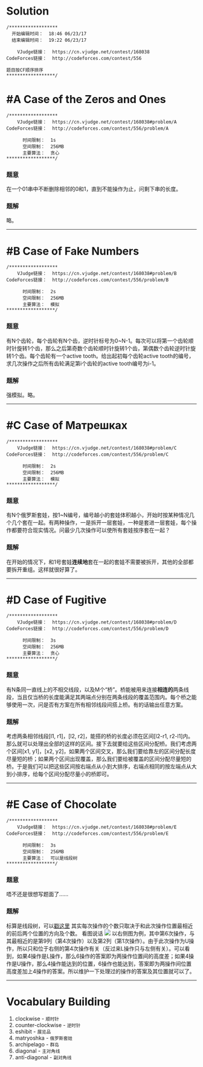 # Solution
```
/******************
  开始编辑时间：  18:46 06/23/17
  结束编辑时间：  19:22 06/23/17

    VJudge链接：  https://cn.vjudge.net/contest/168038
CodeForces链接：  http://codeforces.com/contest/556

题目按CF顺序排序
******************/
```
# #A Case of the Zeros and Ones
```
/******************
    VJudge链接：  https://cn.vjudge.net/contest/168038#problem/A
CodeForces链接：  http://codeforces.com/contest/556/problem/A

      时间限制：  1s
      空间限制：  256MB
      主要算法：  贪心
******************/
```
### 题意
在一个01串中不断删除相邻的0和1，直到不能操作为止，问剩下串的长度。
### 题解
略。

***
# #B Case of Fake Numbers
```
/******************
    VJudge链接：  https://cn.vjudge.net/contest/168038#problem/B
CodeForces链接：  http://codeforces.com/contest/556/problem/B

      时间限制：  2s
      空间限制：  256MB
      主要算法：  模拟
******************/
```
### 题意
有N个齿轮，每个齿轮有N个齿，逆时针标号为0~N-1。每次可以将第一个齿轮顺时针旋转1个齿，那么之后第奇数个齿轮顺时针旋转1个齿，第偶数个齿轮逆时针旋转1个齿。每个齿轮有一个active tooth。给出起初每个齿轮active tooth的编号，求几次操作之后所有齿轮满足第i个齿轮的active tooth编号为i-1。
### 题解
强模拟。略。

***
# #C Case of Матрешках
```
/******************
    VJudge链接：  https://cn.vjudge.net/contest/168038#problem/C
CodeForces链接：  http://codeforces.com/contest/556/problem/C

      时间限制：  2s
      空间限制：  256MB
      主要算法：  模拟
******************/
```
### 题意
有N个俄罗斯套娃，按1~N编号，编号越小的套娃体积越小，开始时按某种情况几个几个套在一起。有两种操作，一是拆开一层套娃，一种是套进一层套娃，每个操作都要符合现实情况。问最少几次操作可以使所有套娃按序套在一起？
### 题解
在开始的情况下，和1号套娃**连续地**套在一起的套娃不需要被拆开，其他的全部都要拆开重组。这样就很好算了。

***
# #D Case of Fugitive
```
/******************
    VJudge链接：  https://cn.vjudge.net/contest/168038#problem/D
CodeForces链接：  http://codeforces.com/contest/556/problem/D

      时间限制：  3s
      空间限制：  256MB
      主要算法：  贪心
******************/
```
### 题意
有N条同一直线上的不相交线段，以及M个“桥”。桥能被用来连接**相连的**两条线段，当且仅当桥的长度能满足其两端点分别在两条线段的覆盖范围内。每个桥之能够使用一次，问是否有方案在所有相邻线段间搭上桥。有的话输出任意方案。
### 题解
考虑两条相邻线段[l1, r1]，[l2, r2]，能搭的桥的长度必须在区间[l2-r1, r2-l1]内。那么就可以处理出全部的这样的区间。接下去就要给这些区间分配桥。我们考虑两个区间[x1, y1]，[x2, y2]，如果两个区间交叉，那么我们要给靠左的区间分配长度尽量短的桥；如果两个区间出现覆盖，那么我们要给被覆盖的区间分配尽量短的桥。于是我们可以把这些区间按右端点从小到大排序，右端点相同的按左端点从大到小排序，给每个区间分配尽量小的桥即可。

***
# #E Case of Chocolate
```
/******************
    VJudge链接：  https://cn.vjudge.net/contest/168038#problem/E
CodeForces链接：  http://codeforces.com/contest/556/problem/E

      时间限制：  3s
      空间限制：  256MB
      主要算法：  可以是线段树
******************/
```
### 题意
唔不还是很想写题面了……
### 题解
标算是线段树，可以[戳这里](http://codeforces.com/blog/entry/18919)
其实每次操作的个数只取决于和此次操作位置最相近的前后两个位置的方向及个数。
看图说话
![](http://codeforces.com/predownloaded/3d/06/3d06b9693038301f56c306e0c1ec006dbe2c6a5c.png)
以右侧图为例，其中第6次操作，与其最相近的是第9列（第4次操作）以及第2列（第1次操作）。由于此次操作为U操作，所以只和位于右侧的第4次操作有关（反过来L操作只与左侧有关）。可以看到，如果4操作是L操作，那么6操作的答案即为两操作位置间的高度差；如果4操作是U操作，那么4操作能达到的位置，6操作也能达到，答案即为两操作间位置高度差加上4操作的答案。所以维护一下处理过的操作的答案及其位置就可以了。

***
# Vocabulary Building
1. clockwise  -  `顺时针`
2. counter-clockwise  -  `逆时针`
3. eshibit  -  `展览品`
4. matryoshka  -  `俄罗斯套娃`
5. archipelago  -  `群岛`
6. diagonal  -  `主对角线`
7. anti-diagonal  -  `副对角线`